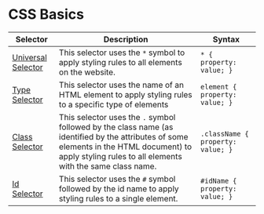 # CSS Basics

| Selector | Description | Syntax |
|----------|-------------|--------|
| [Universal Selector](https://developer.mozilla.org/en-US/docs/Web/CSS/Universal_selectors) | This selector uses the `*` symbol to apply styling rules to all elements on the website. | `* { property: value; }` |
| [Type Selector](https://developer.mozilla.org/en-US/docs/Web/CSS/Type_selectors) | This selector uses the name of an HTML element to apply styling rules to a specific type of elements | `element { property: value; }` |
| [Class Selector](https://developer.mozilla.org/en-US/docs/Web/CSS/Class_selectors) | This selector uses the `.` symbol followed by the class name (as identified by the attributes of some elements in the HTML document) to apply styling rules to all elements with the same class name. | `.className { property: value; }` |
| [Id Selector](https://developer.mozilla.org/en-US/docs/Web/CSS/ID_selectors) | This selector uses the `#` symbol followed by the id name to apply styling rules to a single element. | `#idName { property: value; }` |
